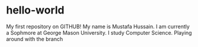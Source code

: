# hello-world
My first repository on GITHUB!
My name is Mustafa Hussain. I am currently a Sophmore at George Mason University. I study Computer Science.
Playing around with the branch
